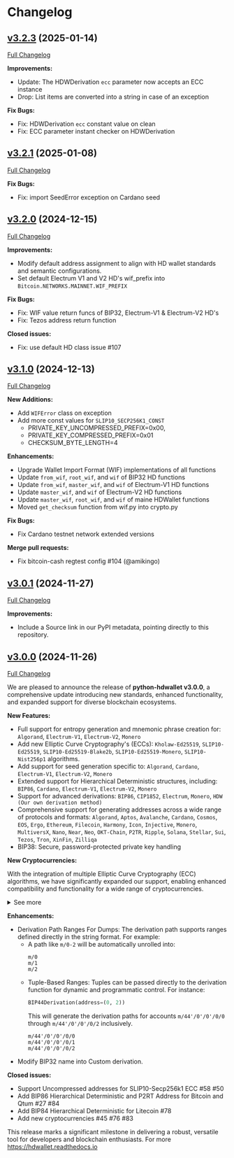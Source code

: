 # Changelog

## [v3.2.3](https://github.com/talonlab/python-hdwallet/tree/v3.2.3) (2025-01-14)

[Full Changelog](https://github.com/talonlab/python-hdwallet/compare/v3.2.1...v3.2.3)

**Improvements:**

- Update: The HDWDerivation `ecc` parameter now accepts an ECC instance
- Drop: List items are converted into a string in case of an exception

**Fix Bugs:**

- Fix: HDWDerivation `ecc` constant value on clean
- Fix: ECC parameter instant checker on HDWDerivation

## [v3.2.1](https://github.com/talonlab/python-hdwallet/tree/v3.2.1) (2025-01-08)

[Full Changelog](https://github.com/talonlab/python-hdwallet/compare/v3.2.0...v3.2.1)

**Fix Bugs:**

- Fix: import SeedError exception on Cardano seed

## [v3.2.0](https://github.com/talonlab/python-hdwallet/tree/v3.2.0) (2024-12-15)

[Full Changelog](https://github.com/talonlab/python-hdwallet/compare/v3.1.0...v3.2.0)

**Improvements:**

- Modify default address assignment to align with HD wallet standards and semantic configurations.
- Set default Electrum V1 and V2 HD's wif_prefix into `Bitcoin.NETWORKS.MAINNET.WIF_PREFIX`

**Fix Bugs:**

- Fix: WIF value return funcs of BIP32, Electrum-V1 & Electrum-V2 HD's
- Fix: Tezos address return function

**Closed issues:**

- Fix: use default HD class issue #107

## [v3.1.0](https://github.com/talonlab/python-hdwallet/tree/v3.1.0) (2024-12-13)

[Full Changelog](https://github.com/talonlab/python-hdwallet/compare/v3.0.1...v3.1.0)

**New Additions:**

- Add `WIFError` class on exception
- Add more const values for `SLIP10_SECP256K1_CONST`
  - PRIVATE_KEY_UNCOMPRESSED_PREFIX=0x00, 
  - PRIVATE_KEY_COMPRESSED_PREFIX=0x01 
  - CHECKSUM_BYTE_LENGTH=4

**Enhancements:**

- Upgrade Wallet Import Format (WIF) implementations of all functions
- Update `from_wif`, `root_wif`, and `wif` of BIP32 HD functions
- Update `from_wif`, `master_wif`, and `wif` of Electrum-V1 HD functions
- Update `master_wif`, and `wif` of Electrum-V2 HD functions
- Update `master_wif`, `root_wif`, and `wif` of maine HDWallet functions
- Moved `get_checksum` function from wif.py into crypto.py

**Fix Bugs:**

- Fix Cardano testnet network extended versions

**Merge pull requests:**

- Fix bitcoin-cash regtest config #104 (@amikingo)

## [v3.0.1](https://github.com/talonlab/python-hdwallet/tree/v3.0.1) (2024-11-27)

[Full Changelog](https://github.com/talonlab/python-hdwallet/compare/v3.0.0...v3.0.1)

**Improvements:**

- Include a Source link in our PyPI metadata, pointing directly to this repository. 

## [v3.0.0](https://github.com/talonlab/python-hdwallet/tree/v3.0.0) (2024-11-26)

[Full Changelog](https://github.com/talonlab/python-hdwallet/compare/v2.2.1...v3.0.0)

We are pleased to announce the release of **python-hdwallet v3.0.0**, a comprehensive update introducing new standards, enhanced functionality, and expanded support for diverse blockchain ecosystems.

**New Features:**

- Full support for entropy generation and mnemonic phrase creation for: ``Algorand``, ``Electrum-V1``, ``Electrum-V2``, ``Monero``
-  Add new Elliptic Curve Cryptography's (ECCs): ``Kholaw-Ed25519``, ``SLIP10-Ed25519``, ``SLIP10-Ed25519-Blake2b``, ``SLIP10-Ed25519-Monero``, ``SLIP10-Nist256p1`` algorithms.
- Add support for seed generation specific to: ``Algorand``, ``Cardano``,  ``Electrum-V1``, ``Electrum-V2``, ``Monero``
- Extended support for Hierarchical Deterministic structures, including: ``BIP86``, ``Cardano``, ``Electrum-V1``, ``Electrum-V2``, ``Monero``
- Support for advanced derivations: ``BIP86``, ``CIP1852``, ``Electrum``, ``Monero``, ``HDW (Our own derivation method)`` 
- Comprehensive support for generating addresses across a wide range of protocols and formats: ``Algorand``, ``Aptos``, ``Avalanche``, ``Cardano``, ``Cosmos``, ``EOS``, ``Ergo``, ``Ethereum``, ``Filecoin``, ``Harmony``, ``Icon``, ``Injective``, ``Monero``, ``MultiversX``, ``Nano``, ``Near``, ``Neo``, ``OKT-Chain``, ``P2TR``, ``Ripple``, ``Solana``, ``Stellar``, ``Sui``, ``Tezos``, ``Tron``, ``XinFin``, ``Zilliqa``
- BIP38: Secure, password-protected private key handling

**New Cryptocurrencies:**

With the integration of multiple Elliptic Curve Cryptography (ECC) algorithms, we have significantly expanded our support, enabling enhanced compatibility and functionality for a wide range of cryptocurrencies.

<details>
  <summary>See more</summary><br/>


| Name             | Symbol | Coin Type |             Networks             |
|:-----------------|:------:|:---------:|:--------------------------------:|
| Adcoin           |  ACC   |    161    |            `mainnet`             |
| Akash-Network    |  AKT   |    118    |            `mainnet`             |
| Algorand         |  ALGO  |    283    |            `mainnet`             |
| Aptos            |  APT   |    637    |            `mainnet`             |
| Arbitrum         |  ARB   |    60     |            `mainnet`             |
| Avalanche        |  AVAX  |   9000    |            `mainnet`             |
| Avian            |  AVN   |    921    |            `mainnet`             |
| Axelar           |  AXL   |    118    |            `mainnet`             |
| Band-Protocol    |  BAND  |    494    |            `mainnet`             |
| Binance          |  BNB   |    714    |            `mainnet`             |
| Bitcoin-Atom     |  BCA   |    185    |            `mainnet`             |
| Bitcoin-Cash-SLP |  SLP   |    145    |       `mainnet`, `testnet`       |
| Bitcoin-Green    |  BITG  |    222    |            `mainnet`             |
| Bitcoin-Private  |  BTCP  |    183    |       `mainnet`, `testnet`       |
| Cardano          |  ADA   |   1815    |       `mainnet`, `testnet`       |
| Celo             |  CELO  |   52752   |            `mainnet`             |
| Chihuahua        |  HUA   |    118    |            `mainnet`             |
| Cosmos           |  ATOM  |    118    |            `mainnet`             |
| DeepOnion        | ONION  |    305    |            `mainnet`             |
| Divi             |  DIVI  |    301    |       `mainnet`, `testnet`       |
| eCash            |  XEC   |    145    |       `mainnet`, `testnet`       |
| E-coin           |  ECN   |    115    |            `mainnet`             |
| e-Gulden         |  EFL   |    78     |            `mainnet`             |
| EOS              |  EOS   |    194    |            `mainnet`             |
| Ergo             |  ERG   |    429    |       `mainnet`, `testnet`       |
| Evrmore          |  EVR   |    175    |       `mainnet`, `testnet`       |
| Fantom           |  FTM   |    60     |            `mainnet`             |
| Fetch.ai         |  FET   |    118    |            `mainnet`             |
| Filecoin         |  FIL   |    461    |            `mainnet`             |
| Firo             |  FIRO  |    136    |            `mainnet`             |
| Foxdcoin         |  FOXD  |    175    |       `mainnet`, `testnet`       |
| Harmony          |  ONE   |   1023    |            `mainnet`             |
| Horizen          |  ZEN   |    121    |            `mainnet`             |
| Huobi-Token      |   HT   |    553    |            `mainnet`             |
| Icon             |  ICX   |    74     |            `mainnet`             |
| Injective        |  INJ   |    60     |            `mainnet`             |
| InsaneCoin       |  INSN  |    68     |            `mainnet`             |
| IRISnet          |  IRIS  |    566    |            `mainnet`             |
| Kava             |  KAVA  |    459    |            `mainnet`             |
| Landcoin         |  LDCN  |    63     |            `mainnet`             |
| Metis            | METIS  |    60     |            `mainnet`             |
| Monero           |  XMR   |    128    | `mainnet`, `stagenet`, `testnet` |
| Monk             |  MONK  |    214    |            `mainnet`             |
| MultiversX       |  EGLD  |    508    |            `mainnet`             |
| Nano             |  XNO   |    165    |            `mainnet`             |
| Near             |  NEAR  |    397    |            `mainnet`             |
| Neo              |  NEO   |    888    |            `mainnet`             |
| Nine-Chronicles  |  NCG   |    567    |            `mainnet`             |
| OKT-Chain        |  OKT   |    996    |            `mainnet`             |
| Onix             |  ONX   |    174    |            `mainnet`             |
| Ontology         |  ONT   |   1024    |            `mainnet`             |
| Optimism         |   OP   |    60     |            `mainnet`             |
| Osmosis          |  OSMO  |    118    |            `mainnet`             |
| Particl          |  PART  |    44     |            `mainnet`             |
| Pi-Network       |   PI   |  314159   |            `mainnet`             |
| Polygon          | MATIC  |    60     |            `mainnet`             |
| PoSW-Coin        |  POSW  |    47     |            `mainnet`             |
| Ripple           |  XRP   |    144    |            `mainnet`             |
| Ritocoin         |  RITO  |   19169   |            `mainnet`             |
| Secret           |  SCRT  |    529    |            `mainnet`             |
| Shentu           |  CTK   |    118    |            `mainnet`             |
| Solana           |  SOL   |    501    |            `mainnet`             |
| Stafi            |  FIS   |    907    |            `mainnet`             |
| Stellar          |  XLM   |    148    |            `mainnet`             |
| Sui              |  SUI   |    784    |            `mainnet`             |
| Terra            |  LUNA  |    330    |            `mainnet`             |
| Tezos            |  XTZ   |   1729    |            `mainnet`             |
| Theta            | THETA  |    500    |            `mainnet`             |
| TWINS            | TWINS  |    970    |       `mainnet`, `testnet`       |
| VeChain          |  VET   |    818    |            `mainnet`             |
| Verge            |  XVG   |    77     |            `mainnet`             |
| Voxels           |  VOX   |    129    |            `mainnet`             |
| Wagerr           |  WGR   |     0     |            `mainnet`             |
| Zetacoin         |  ZET   |    719    |            `mainnet`             |
| Zilliqa          |  ZIL   |    313    |            `mainnet`             |
| ZooBC            |  ZBC   |    883    |            `mainnet`             |

</details>

**Enhancements:**

- Derivation Path Ranges For Dumps: The derivation path supports ranges defined directly in the string format. For example:
    - A path like `m/0-2` will be automatically unrolled into:
      ```
      m/0
      m/1
      m/2
      ```
  - Tuple-Based Ranges: Tuples can be passed directly to the derivation function for dynamic and programmatic control. For instance:
    ```python
    BIP44Derivation(address=(0, 2))
    ```
    This will generate the derivation paths for accounts `m/44'/0'/0'/0/0` through `m/44'/0'/0'/0/2` inclusively.
      ```
      m/44'/0'/0'/0/0
      m/44'/0'/0'/0/1
      m/44'/0'/0'/0/2
      ```
- Modify BIP32 name into Custom derivation.

**Closed issues:**

- Support Uncompressed addresses for SLIP10-Secp256k1 ECC #58 #50 
- Add BIP86 Hierarchical Deterministic and P2RT Address for Bitcoin and Qtum #27 #84 
- Add BIP84 Hierarchical Deterministic for Litecoin #78
- Add new cryptocurrencies #45 #76  #83

This release marks a significant milestone in delivering a robust, versatile tool for developers and blockchain enthusiasts. For more https://hdwallet.readthedocs.io
